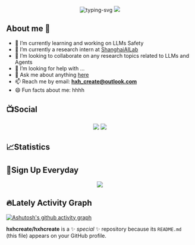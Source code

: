 <!-- <p algin='center'>
    <img src="https://raw.githubusercontent.com/hxhcreate/hxhcreate/master/name.svg" alt="hxhcreate" />
</p> -->

<p align='center'>
    <img algin="center" src="https://readme-typing-svg.herokuapp.com?color=F1FF64&center=true&vCenter=true&multiline=true&width=500&height=40&lines=Welcome+to+My+Github!+Have+a+nice+Day!!" alt="typing-svg" />
    <img src="https://visitor-badge.laobi.icu/badge?page_id=hxhcreate.hxhcreate" />
</p>




<!--<div align="center"> <img src="https://visitor-badge.glitch.me/badge?page_id=hxhcreate" /> </div>-->

## About me 👋

- 🌱 I’m currently learning and working on LLMs Safety
- 🔭 I’m currently a research intern at [ShanghaiAILab](https://www.shlab.org.cn)
- 👯 I’m looking to collaborate on any research topics related to LLMs and Agents
- 🤔 I’m looking for help with ...
- 💬 Ask me about anything [here](https://github.com/hxhcreate/hxhcreate/issues)
- 📫 Reach me by email: **hxh_create@outlook.com**
- 😄 Fun facts about me: hhhh

## 📺Social
<p align="center">
     <a title="github" target="_blank" href="https://github.com/hxhcreate"><img src="https://img.shields.io/badge/dynamic/json?label=GitHub&suffix=%20followers&query=%24.data.totalSubs&url=https%3A%2F%2Fapi.spencerwoo.com%2Fsubstats%2F%3Fsource%3Dgithub%26queryKey%3Dhxhcreate&labelColor=282c34&color=353940&logo=github&longCache=true" /></a>
    <a title="zhihu" target="_blank" href="https://www.zhihu.com/people/okczong-hui-ying-de"><img src="https://img.shields.io/badge/dynamic/json?url=https%3A%2F%2Fapi.swo.moe%2Fstats%2Fzhihu%2Fokczong-hui-ying-de&query=count&color=282c34&label=%E7%9F%A5%E4%B9%8E&labelColor=0084ff&logo=zhihu&logoColor=ffffff&suffix=+%E5%85%B3%E6%B3%A8&cacheSeconds=3600" ></a>

</p>

## 📈Statistics
<!-- ![Metrics](https://metrics.lecoq.io/hxhcreate?template=classic&base=header%2C%20activity%2C%20community%2C%20repositories%2C%20metadata&base.indepth=false&base.hireable=false&base.skip=false&config.timezone=Asia%2FShanghai)
-->

<!--
[![Anurag's GitHub stats](https://github-readme-stats.vercel.app/api?username=hxhcreate&show_icons=true)](https://github.com/anuraghazra/github-readme-stats)
![Top Langs](https://github-readme-stats.vercel.app/api/top-langs/?username=hxhcreate&hide=tex,html)
-->


## 🎯Sign Up Everyday

<div align="center">
    <img  src="https://github-readme-streak-stats.herokuapp.com/?user=hxhcreate&theme=tokyonight" />
</div>

## 🔥Lately Activity Graph

[![Ashutosh's github activity graph](https://github-readme-activity-graph.vercel.app/graph?username=hxhcreate&theme=react-dark)](https://github.com/ashutosh00710/github-readme-activity-graph)



**hxhcreate/hxhcreate** is a ✨ _special_ ✨ repository because its `README.md` (this file) appears on your GitHub profile.



